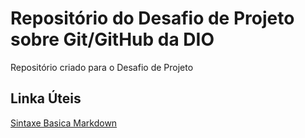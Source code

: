 # Repositório do Desafio de Projeto sobre Git/GitHub da DIO
Repositório criado para o Desafio de Projeto

## Linka Úteis
[Sintaxe Basica Markdown](https://www.markdownguide.org/basic-syntax/)
